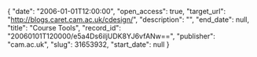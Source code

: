 {
  "date": "2006-01-01T12:00:00", 
  "open_access": true, 
  "target_url": "http://blogs.caret.cam.ac.uk/cdesign/", 
  "description": "", 
  "end_date": null, 
  "title": "Course Tools", 
  "record_id": "20060101T120000/e5a4Ds6iljUDK8YJ6vfANw==", 
  "publisher": "cam.ac.uk", 
  "slug": 31653932, 
  "start_date": null
}


